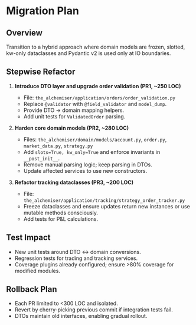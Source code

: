 # Migration Plan

## Overview
Transition to a hybrid approach where domain models are frozen, slotted, kw-only dataclasses and Pydantic v2 is used only at IO boundaries.

## Stepwise Refactor

1. **Introduce DTO layer and upgrade order validation (PR1, ~250 LOC)**
   - File: `the_alchemiser/application/orders/order_validation.py`
   - Replace `@validator` with `@field_validator` and `model_dump`.
   - Provide DTO → domain mapping helpers.
   - Add unit tests for `ValidatedOrder` parsing.

2. **Harden core domain models (PR2, ~280 LOC)**
   - Files: `the_alchemiser/domain/models/account.py`, `order.py`, `market_data.py`, `strategy.py`
   - Add `slots=True, kw_only=True` and enforce invariants in `__post_init__`.
   - Remove manual parsing logic; keep parsing in DTOs.
   - Update affected services to use new constructors.

3. **Refactor tracking dataclasses (PR3, ~200 LOC)**
   - File: `the_alchemiser/application/tracking/strategy_order_tracker.py`
   - Freeze dataclasses and ensure updates return new instances or use mutable methods consciously.
   - Add tests for P&L calculations.

## Test Impact
- New unit tests around DTO ↔ domain conversions.
- Regression tests for trading and tracking services.
- Coverage plugins already configured; ensure >80% coverage for modified modules.

## Rollback Plan
- Each PR limited to <300 LOC and isolated.
- Revert by cherry-picking previous commit if integration tests fail.
- DTOs maintain old interfaces, enabling gradual rollout.
